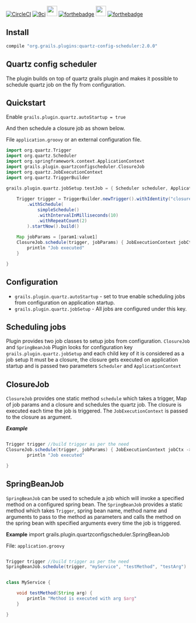 [![CircleCI](https://img.shields.io/circleci/project/github/yakworks/quartz-config-scheduler/master.svg?longCache=true&style=for-the-badge&logo=circleci)](https://circleci.com/gh/yakworks/view-tools)
[![9ci](https://img.shields.io/badge/BUILT%20BY-9ci%20Inc-blue.svg?longCache=true&style=for-the-badge)](http://9ci.com)
<img src="https://forthebadge.com/images/badges/built-with-love.svg" height="28">
[![forthebadge](https://forthebadge.com/images/badges/made-with-groovy.svg)](https://forthebadge.com)
<img src="https://forthebadge.com/images/badges/gluten-free.svg" height="28">
[![forthebadge](https://forthebadge.com/images/badges/approved-by-george-costanza.svg)](https://forthebadge.com)


Install
--- 

```groovy
compile "org.grails.plugins:quartz-config-scheduler:2.0.0"
```

Quartz config scheduler
---
The plugin builds on top of quartz grails plugin and makes it possible to schedule quartz job on the fly from configuration.


Quickstart
--
Enable ```grails.plugin.quartz.autoStartup = true```

And then schedule a closure job as shown below.

File ```application.groovy``` or an external configuration file.

```groovy
import org.quartz.Trigger
import org.quartz.Scheduler
import org.springframework.context.ApplicationContext
import grails.plugin.quartzconfigscheduler.ClosureJob
import org.quartz.JobExecutionContext
import org.quartz.TriggerBuilder

grails.plugin.quartz.jobSetup.testJob = { Scheduler scheduler, ApplicationContext context ->
    
    Trigger trigger = TriggerBuilder.newTrigger().withIdentity("closureJobTrigger")
        .withSchedule(
            simpleSchedule()
            .withIntervalInMilliseconds(10)
            .withRepeatCount(2)
        ).startNow().build()
        
    Map jobParams = [param1:value1]
    ClosureJob.schedule(trigger, jobParams) { JobExecutionContext jobCtx ->
        println "Job executed"
    }    

}

```

Configuration
---
- ```grails.plugin.quartz.autoStartup``` - set to true enable scheduling jobs from configuration on application startup.
- ```grails.plugin.quartz.jobSetup```    - All jobs are configured under this key.


Scheduling jobs
---
Plugin provides two job classes to setup jobs from configuration. ```ClosureJob``` and ```SpringBeanJob```
Plugin looks for configuration key ```grails.plugin.quartz.jobSetup``` and each child key of it is considered as a job setup 
It must be a closure, the closure gets executed on application startup and is passed two parameters ````Scheduler```` and  ```ApplicationContext```


ClosureJob
----
```ClosureJob``` provides one static method ```schedule``` which takes a trigger, Map of job params and a closure and schedules the quartz job.
The closure is executed each time the job is triggered. The ```JobExecutionContext``` is passed to the closure as argument.

***Example***

```groovy

Trigger trigger //build trigger as per the need
ClosureJob.schedule(trigger, jobParams) { JobExecutionContext jobCtx ->
        println "Job executed"

}   
```

SpringBeanJob
----
```SpringBeanJob``` can be used to schedule a job which will invoke a specified method on a configured spring bean.
The ```SpringBeanJob``` provides a static method which takes ```Trigger```, spring bean name, method name and arguments to pass to the method as parameters 
and calls the method on the spring bean with specified arguments every time the job is triggered.

**Example**
import grails.plugin.quartzconfigscheduler.SpringBeanJob

File: ```application.groovy```

```groovy

Trigger trigger //build trigger as per the need
SpringBeanJob.schedule(trigger, "myService", "testMethod", "testArg")


class MyService {

    void testMethod(String arg) {
        println "Method is executed with arg $arg"    
    }

}

```
